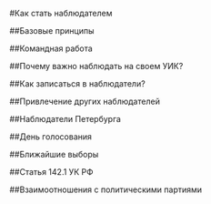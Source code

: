 #Как стать наблюдателем

##Базовые принципы

##Командная работа

##Почему важно наблюдать на своем УИК?

##Как записаться в наблюдатели?

##Привлечение других наблюдателей

##Наблюдатели Петербурга

##День голосования

##Ближайшие выборы

##Статья 142.1 УК РФ

##Взаимоотношения с политическими партиями
